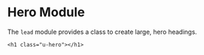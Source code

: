 # Hero Module

The `lead` module provides a class to create large, hero headings.

	<h1 class="u-hero"></h1>
